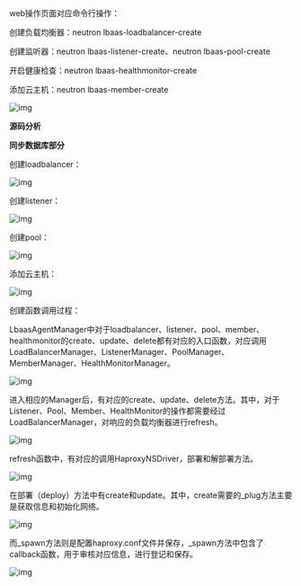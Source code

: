 web操作页面对应命令行操作：

创建负载均衡器：neutron lbaas-loadbalancer-create

创建监听器：neutron lbaas-listener-create、neutron lbaas-pool-create

开启健康检查：neutron lbaas-healthmonitor-create

添加云主机：neutron lbaas-member-create

![img](257d95b30b9c44f398e052683027648a.jpg)

**源码分析**

**同步数据库部分**

创建loadbalancer：

![img](c6701e9d9fa4444aa648ec4d23b53f36.jpg)

创建listener：

![img](0b8ba55c4b6a468989e3c2c01c084d68.jpg)

创建pool：

![img](clipboard.png)

添加云主机：

![img](766e92a1660f40b594c7940e4fe3e841.jpg)

创建函数调用过程：

LbaasAgentManager中对于loadbalancer、listener、pool、member、healthmonitor的create、update、delete都有对应的入口函数，对应调用LoadBalancerManager、ListenerManager、PoolManager、MemberManager、HealthMonitorManager。

![img](601dda93c7b84ca6a043280c065e65fc.jpg)

进入相应的Manager后，有对应的create、update、delete方法。其中，对于Listener、Pool、Member、HealthMonitor的操作都需要经过LoadBalancerManager，对响应的负载均衡器进行refresh。

![img](4a2beadc031b4a3b9d8e303ec4b5bd5a.jpg)

refresh函数中，有对应的调用HaproxyNSDriver，部署和解部署方法。

![img](95fdc3f4170f41bf8a00f85b1200dfdd.jpg)

在部署（deploy）方法中有create和update。其中，create需要的_plug方法主要是获取信息和初始化网络。

![img](c0cba52887e34f0ca85c41b9bdafcf74.jpg)

而_spawn方法则是配置haproxy.conf文件并保存，_spawn方法中包含了callback函数，用于审核对应信息，进行登记和保存。

![img](6e49ecf778ca409e96344f07b4a06e3d.jpg)
